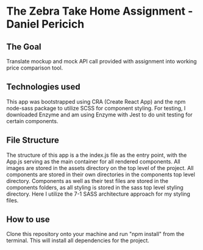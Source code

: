 # The Zebra Take Home Assignment - Daniel Pericich

## The Goal

Translate mockup and mock API call provided with assignment into working price comparison tool.

## Technologies used

This app was bootstrapped using CRA (Create React App) and the npm node-sass package to utilize SCSS for component styling. For testing, I downloaded Enzyme and am using Enzyme with Jest to do unit testing for certain components.

## File Structure

The structure of this app is a the index.js file as the entry point, with the App.js serving as the main container for all rendered components. All images are stored in the assets directory on the top level of the project. All components are stored in their own directories in the components top level directory. Components as well as their test files are stored in the components folders, as all styling is stored in the sass top level styling directory. Here I utilize the 7-1 SASS architecture approach for my styling files.

## How to use

Clone this repository onto your machine and run "npm install" from the terminal. This will install all dependencies for the project.
